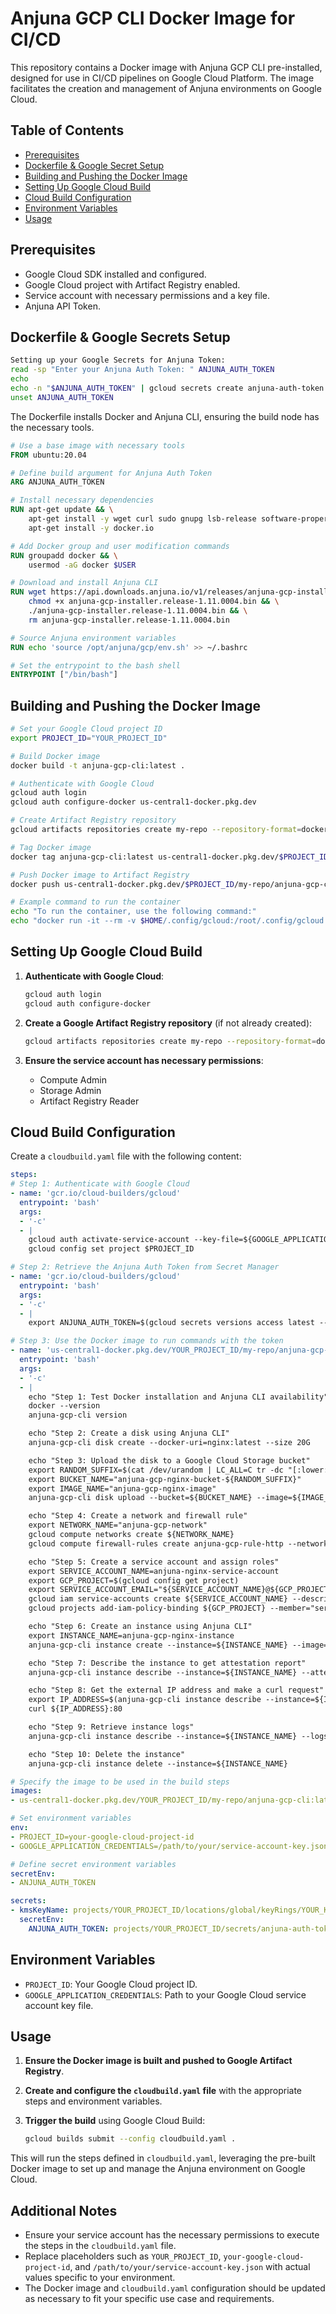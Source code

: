 
# Anjuna GCP CLI Docker Image for CI/CD

This repository contains a Docker image with Anjuna GCP CLI pre-installed, designed for use in CI/CD pipelines on Google Cloud Platform. The image facilitates the creation and management of Anjuna environments on Google Cloud.

## Table of Contents

- [Prerequisites](#prerequisites)
- [Dockerfile & Google Secret Setup](#dockerfile)
- [Building and Pushing the Docker Image](#building-and-pushing-the-docker-image)
- [Setting Up Google Cloud Build](#setting-up-google-cloud-build)
- [Cloud Build Configuration](#cloud-build-configuration)
- [Environment Variables](#environment-variables)
- [Usage](#usage)

## Prerequisites

- Google Cloud SDK installed and configured.
- Google Cloud project with Artifact Registry enabled.
- Service account with necessary permissions and a key file.
- Anjuna API Token.

## Dockerfile & Google Secrets Setup

```bash
Setting up your Google Secrets for Anjuna Token:
read -sp "Enter your Anjuna Auth Token: " ANJUNA_AUTH_TOKEN
echo
echo -n "$ANJUNA_AUTH_TOKEN" | gcloud secrets create anjuna-auth-token --data-file=- --replication-policy="automatic"
unset ANJUNA_AUTH_TOKEN
```

The Dockerfile installs Docker and Anjuna CLI, ensuring the build node has the necessary tools.

```Dockerfile
# Use a base image with necessary tools
FROM ubuntu:20.04

# Define build argument for Anjuna Auth Token
ARG ANJUNA_AUTH_TOKEN

# Install necessary dependencies
RUN apt-get update && \
    apt-get install -y wget curl sudo gnupg lsb-release software-properties-common && \
    apt-get install -y docker.io

# Add Docker group and user modification commands
RUN groupadd docker && \
    usermod -aG docker $USER

# Download and install Anjuna CLI
RUN wget https://api.downloads.anjuna.io/v1/releases/anjuna-gcp-installer.release-1.11.0004.bin --header="X-Anjuna-Auth-Token:${ANJUNA_AUTH_TOKEN}" && \
    chmod +x anjuna-gcp-installer.release-1.11.0004.bin && \
    ./anjuna-gcp-installer.release-1.11.0004.bin && \
    rm anjuna-gcp-installer.release-1.11.0004.bin

# Source Anjuna environment variables
RUN echo 'source /opt/anjuna/gcp/env.sh' >> ~/.bashrc

# Set the entrypoint to the bash shell
ENTRYPOINT ["/bin/bash"]
```

## Building and Pushing the Docker Image

```bash
# Set your Google Cloud project ID
export PROJECT_ID="YOUR_PROJECT_ID"

# Build Docker image
docker build -t anjuna-gcp-cli:latest .

# Authenticate with Google Cloud
gcloud auth login
gcloud auth configure-docker us-central1-docker.pkg.dev

# Create Artifact Registry repository
gcloud artifacts repositories create my-repo --repository-format=docker --location=us-central1 --project=$PROJECT_ID

# Tag Docker image
docker tag anjuna-gcp-cli:latest us-central1-docker.pkg.dev/$PROJECT_ID/my-repo/anjuna-gcp-cli:latest

# Push Docker image to Artifact Registry
docker push us-central1-docker.pkg.dev/$PROJECT_ID/my-repo/anjuna-gcp-cli:latest

# Example command to run the container
echo "To run the container, use the following command:"
echo "docker run -it --rm -v $HOME/.config/gcloud:/root/.config/gcloud us-central1-docker.pkg.dev/$PROJECT_ID/my-repo/anjuna-gcp-cli:latest"
```

## Setting Up Google Cloud Build

1. **Authenticate with Google Cloud**:
   ```bash
   gcloud auth login
   gcloud auth configure-docker
   ```

2. **Create a Google Artifact Registry repository** (if not already created):
   ```bash
   gcloud artifacts repositories create my-repo --repository-format=docker --location=us-central1
   ```

3. **Ensure the service account has necessary permissions**:
   - Compute Admin
   - Storage Admin
   - Artifact Registry Reader

## Cloud Build Configuration

Create a `cloudbuild.yaml` file with the following content:

```yaml
steps:
# Step 1: Authenticate with Google Cloud
- name: 'gcr.io/cloud-builders/gcloud'
  entrypoint: 'bash'
  args:
  - '-c'
  - |
    gcloud auth activate-service-account --key-file=${GOOGLE_APPLICATION_CREDENTIALS}
    gcloud config set project $PROJECT_ID

# Step 2: Retrieve the Anjuna Auth Token from Secret Manager
- name: 'gcr.io/cloud-builders/gcloud'
  entrypoint: 'bash'
  args:
  - '-c'
  - |
    export ANJUNA_AUTH_TOKEN=$(gcloud secrets versions access latest --secret="anjuna-auth-token")

# Step 3: Use the Docker image to run commands with the token
- name: 'us-central1-docker.pkg.dev/YOUR_PROJECT_ID/my-repo/anjuna-gcp-cli:latest'
  entrypoint: 'bash'
  args:
  - '-c'
  - |
    echo "Step 1: Test Docker installation and Anjuna CLI availability"
    docker --version
    anjuna-gcp-cli version

    echo "Step 2: Create a disk using Anjuna CLI"
    anjuna-gcp-cli disk create --docker-uri=nginx:latest --size 20G

    echo "Step 3: Upload the disk to a Google Cloud Storage bucket"
    export RANDOM_SUFFIX=$(cat /dev/urandom | LC_ALL=C tr -dc "[:lower:]" | head -c 10)
    export BUCKET_NAME="anjuna-gcp-nginx-bucket-${RANDOM_SUFFIX}"
    export IMAGE_NAME="anjuna-gcp-nginx-image"
    anjuna-gcp-cli disk upload --bucket=${BUCKET_NAME} --image=${IMAGE_NAME}

    echo "Step 4: Create a network and firewall rule"
    export NETWORK_NAME="anjuna-gcp-network"
    gcloud compute networks create ${NETWORK_NAME}
    gcloud compute firewall-rules create anjuna-gcp-rule-http --network ${NETWORK_NAME} --allow tcp:80

    echo "Step 5: Create a service account and assign roles"
    export SERVICE_ACCOUNT_NAME=anjuna-nginx-service-account
    export GCP_PROJECT=$(gcloud config get project)
    export SERVICE_ACCOUNT_EMAIL="${SERVICE_ACCOUNT_NAME}@${GCP_PROJECT}.iam.gserviceaccount.com"
    gcloud iam service-accounts create ${SERVICE_ACCOUNT_NAME} --description="Service Account for Anjuna Nginx Quickstart" --display-name="Anjuna Nginx Quickstart"
    gcloud projects add-iam-policy-binding ${GCP_PROJECT} --member="serviceAccount:${SERVICE_ACCOUNT_EMAIL}" --role="roles/logging.logWriter"

    echo "Step 6: Create an instance using Anjuna CLI"
    export INSTANCE_NAME=anjuna-gcp-nginx-instance
    anjuna-gcp-cli instance create --instance=${INSTANCE_NAME} --image=${IMAGE_NAME} --network=${NETWORK_NAME} --service-account=${SERVICE_ACCOUNT_EMAIL}

    echo "Step 7: Describe the instance to get attestation report"
    anjuna-gcp-cli instance describe --instance=${INSTANCE_NAME} --attestation-report

    echo "Step 8: Get the external IP address and make a curl request"
    export IP_ADDRESS=$(anjuna-gcp-cli instance describe --instance=${INSTANCE_NAME} --show-ip | egrep -m 1 -i "AccessConfig: External NAT IpAddr:\\s*[0-9]+" | sed -E 's/.*IpAddr\\:\\s*([0-9.]+).*/\\1/')
    curl ${IP_ADDRESS}:80

    echo "Step 9: Retrieve instance logs"
    anjuna-gcp-cli instance describe --instance=${INSTANCE_NAME} --logs --tail

    echo "Step 10: Delete the instance"
    anjuna-gcp-cli instance delete --instance=${INSTANCE_NAME}

# Specify the image to be used in the build steps
images:
- us-central1-docker.pkg.dev/YOUR_PROJECT_ID/my-repo/anjuna-gcp-cli:latest

# Set environment variables
env:
- PROJECT_ID=your-google-cloud-project-id
- GOOGLE_APPLICATION_CREDENTIALS=/path/to/your/service-account-key.json

# Define secret environment variables
secretEnv:
- ANJUNA_AUTH_TOKEN

secrets:
- kmsKeyName: projects/YOUR_PROJECT_ID/locations/global/keyRings/YOUR_KEYRING/cryptoKeys/YOUR_KEY
  secretEnv:
    ANJUNA_AUTH_TOKEN: projects/YOUR_PROJECT_ID/secrets/anjuna-auth-token/versions/latest
```

## Environment Variables

- `PROJECT_ID`: Your Google Cloud project ID.
- `GOOGLE_APPLICATION_CREDENTIALS`: Path to your Google Cloud service account key file.

## Usage

1. **Ensure the Docker image is built and pushed to Google Artifact Registry**.
2. **Create and configure the `cloudbuild.yaml` file** with the appropriate steps and environment variables.
3. **Trigger the build** using Google Cloud Build:

   ```bash
   gcloud builds submit --config cloudbuild.yaml .
   ```

This will run the steps defined in `cloudbuild.yaml`, leveraging the pre-built Docker image to set up and manage the Anjuna environment on Google Cloud.

## Additional Notes

- Ensure your service account has the necessary permissions to execute the steps in the `cloudbuild.yaml` file.
- Replace placeholders such as `YOUR_PROJECT_ID`, `your-google-cloud-project-id`, and `/path/to/your/service-account-key.json` with actual values specific to your environment.
- The Docker image and `cloudbuild.yaml` configuration should be updated as necessary to fit your specific use case and requirements.
